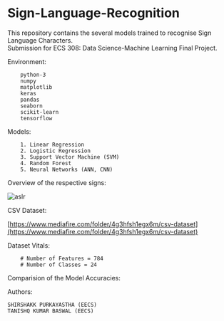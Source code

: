 # Sign-Language-Recognition
This repository contains the several models trained to recognise Sign Language Characters. <br />
Submission for ECS 308: Data Science-Machine Learning Final Project.<br />


Environment:

        python-3
        numpy
        matplotlib
        keras
        pandas
        seaborn
        scikit-learn
        tensorflow

Models:

        1. Linear Regression
        2. Logistic Regression
        3. Support Vector Machine (SVM)
        4. Random Forest
        5. Neural Networks (ANN, CNN)

Overview of the respective signs:<br />

![aslr](https://user-images.githubusercontent.com/32801148/117553139-65285d00-b06d-11eb-9bb9-28a2393e68c0.PNG)

CSV Dataset:<br />

[https://www.mediafire.com/folder/4g3hfsh1egx6m/csv-dataset](https://www.mediafire.com/folder/4g3hfsh1egx6m/csv-dataset)


Dataset Vitals:

        # Number of Features = 784
        # Number of Classes = 24

Comparision of the Model Accuracies:

Authors:

    SHIRSHAKK PURKAYASTHA (EECS)
    TANISHQ KUMAR BASWAL (EECS)
